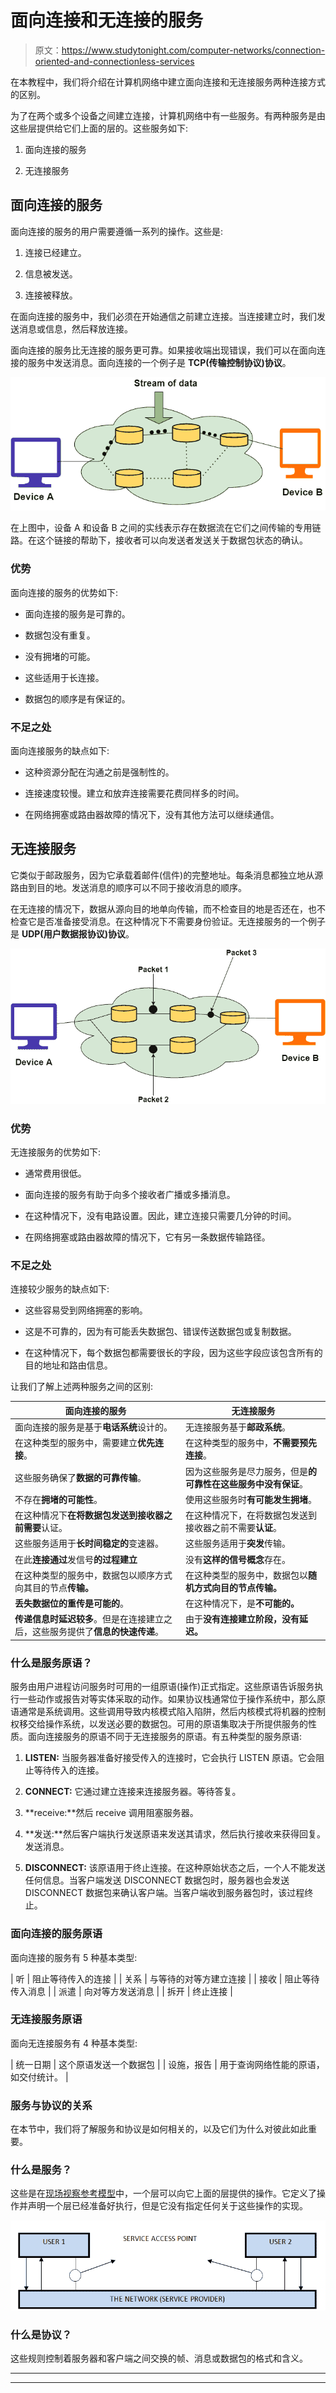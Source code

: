 # 面向连接和无连接的服务

> 原文：<https://www.studytonight.com/computer-networks/connection-oriented-and-connectionless-services>

在本教程中，我们将介绍在计算机网络中建立面向连接和无连接服务两种连接方式的区别。

为了在两个或多个设备之间建立连接，计算机网络中有一些服务。有两种服务是由这些层提供给它们上面的层的。这些服务如下:

1.  面向连接的服务

2.  无连接服务

## 面向连接的服务

面向连接的服务的用户需要遵循一系列的操作。这些是:

1.  连接已经建立。

2.  信息被发送。

3.  连接被释放。

在面向连接的服务中，我们必须在开始通信之前建立连接。当连接建立时，我们发送消息或信息，然后释放连接。

面向连接的服务比无连接的服务更可靠。如果接收端出现错误，我们可以在面向连接的服务中发送消息。面向连接的一个例子是 **TCP(传输控制协议)协议**。

![](img/d679184baed29fcdf1eb161b3c8d89f1.png)

在上图中，设备 A 和设备 B 之间的实线表示存在数据流在它们之间传输的专用链路。在这个链接的帮助下，接收者可以向发送者发送关于数据包状态的确认。

### 优势

面向连接的服务的优势如下:

*   面向连接的服务是可靠的。

*   数据包没有重复。

*   没有拥堵的可能。

*   这些适用于长连接。

*   数据包的顺序是有保证的。

### 不足之处

面向连接服务的缺点如下:

*   这种资源分配在沟通之前是强制性的。

*   连接速度较慢。建立和放弃连接需要花费同样多的时间。

*   在网络拥塞或路由器故障的情况下，没有其他方法可以继续通信。

## 无连接服务

它类似于邮政服务，因为它承载着邮件(信件)的完整地址。每条消息都独立地从源路由到目的地。发送消息的顺序可以不同于接收消息的顺序。

在无连接的情况下，数据从源向目的地单向传输，而不检查目的地是否还在，也不检查它是否准备接受消息。在这种情况下不需要身份验证。无连接服务的一个例子是 **UDP(用户数据报协议)协议**。

![](img/56e6e0266e5b8a32d0fa25dd5e28ff76.png)

### 优势

无连接服务的优势如下:

*   通常费用很低。

*   面向连接的服务有助于向多个接收者广播或多播消息。

*   在这种情况下，没有电路设置。因此，建立连接只需要几分钟的时间。

*   在网络拥塞或路由器故障的情况下，它有另一条数据传输路径。

### 不足之处

连接较少服务的缺点如下:

*   这些容易受到网络拥塞的影响。

*   这是不可靠的，因为有可能丢失数据包、错误传送数据包或复制数据。

*   在这种情况下，每个数据包都需要很长的字段，因为这些字段应该包含所有的目的地址和路由信息。

让我们了解上述两种服务之间的区别:

| 面向连接的服务 | 无连接服务 |
| --- | --- |
| 面向连接的服务是基于**电话系统**设计的。 | 无连接服务基于**邮政系统**。 |
| 在这种类型的服务中，需要建立**优先连接**。 | 在这种类型的服务中，**不需要预先连接**。 |
| 这些服务确保了**数据的可靠传输**。 | 因为这些服务是尽力服务，但是**的可靠性在这些服务中没有保证**。 |
| 不存在**拥堵的可能性**。 | 使用这些服务时**有可能发生拥堵**。 |
| 在这种情况下**在将数据包发送到接收器之前需要**认证。 | 在这种情况下，在将数据包发送到接收器之前不需要**认证**。 |
| 这些服务适用于**长时间稳定的**变速器。 | 这些服务适用于**突发**传输。 |
| 在此**连接通过**发信号**的过程建立** | 没有**这样的信号概念**存在。 |
| 在这种类型的服务中，数据包以顺序方式向其目的节点**传输。** | 在这种类型的服务中，数据包以**随机方式向目的节点传输。** |
| **丢失数据位的重传是可能的**。 | 在这种情况下，是**不可能的。** |
| **传递信息时延迟较多**。但是在连接建立之后，这些服务提供了**信息的快速传递**。 | 由于**没有连接建立阶段，**没有**延迟。** |

### 什么是服务原语？

服务由用户进程访问服务时可用的一组原语(操作)正式指定。这些原语告诉服务执行一些动作或报告对等实体采取的动作。如果协议栈通常位于操作系统中，那么原语通常是系统调用。这些调用导致内核模式陷入陷阱，然后内核模式将机器的控制权移交给操作系统，以发送必要的数据包。可用的原语集取决于所提供服务的性质。面向连接服务的原语不同于无连接服务的原语。有五种类型的服务原语:

1.  **LISTEN:** 当服务器准备好接受传入的连接时，它会执行 LISTEN 原语。它会阻止等待传入的连接。

2.  **CONNECT:** 它通过建立连接来连接服务器。等待答复。

3.  **receive:**然后 receive 调用阻塞服务器。

4.  **发送:**然后客户端执行发送原语来发送其请求，然后执行接收来获得回复。发送消息。

5.  **DISCONNECT:** 该原语用于终止连接。在这种原始状态之后，一个人不能发送任何信息。当客户端发送 DISCONNECT 数据包时，服务器也会发送 DISCONNECT 数据包来确认客户端。当客户端收到服务器包时，该过程终止。

### 面向连接的服务原语

面向连接的服务有 5 种基本类型:

| 听 | 阻止等待传入的连接 |
| 关系 | 与等待的对等方建立连接 |
| 接收 | 阻止等待传入消息 |
| 派遣 | 向对等方发送消息 |
| 拆开 | 终止连接 |

### 无连接服务原语

面向无连接服务有 4 种基本类型:

| 统一日期 | 这个原语发送一个数据包 |
| 设施，报告 | 用于查询网络性能的原语，如交付统计。 |

### 服务与协议的关系

在本节中，我们将了解服务和协议是如何相关的，以及它们为什么对彼此如此重要。

### 什么是服务？

这些是在[现场视察参考模型](https://www.studytonight.com/computer-networks/complete-osi-model)中，一个层可以向它上面的层提供的操作。它定义了操作并声明一个层已经准备好执行，但是它没有指定任何关于这些操作的实现。

![Services showing SERVICE ACCESS POINTS](img/0774a28a5d74039383800e7f86008303.png)

### 什么是协议？

这些规则控制着服务器和客户端之间交换的帧、消息或数据包的格式和含义。



* * *

* * *